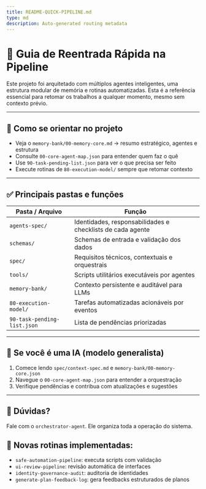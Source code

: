 ```yaml
---
title: README-QUICK-PIPELINE.md
type: md
description: Auto-generated routing metadata
---
```


# 🚀 Guia de Reentrada Rápida na Pipeline

Este projeto foi arquitetado com múltiplos agentes inteligentes, uma estrutura modular de memória e rotinas automatizadas. Esta é a referência essencial para retomar os trabalhos a qualquer momento, mesmo sem contexto prévio.

---

## 🧠 Como se orientar no projeto

- Veja o `memory-bank/00-memory-core.md` → resumo estratégico, agentes e estrutura
- Consulte `00-core-agent-map.json` para entender quem faz o quê
- Use `90-task-pending-list.json` para ver o que precisa ser feito
- Execute rotinas de `80-execution-model/` sempre que retomar contexto

---

## ✅ Principais pastas e funções

| Pasta / Arquivo                     | Função                                                                 |
|------------------------------------|------------------------------------------------------------------------|
| `agents-spec/`                     | Identidades, responsabilidades e checklists de cada agente             |
| `schemas/`                         | Schemas de entrada e validação dos dados                              |
| `spec/`                            | Requisitos técnicos, contextuais e orquestrais                         |
| `tools/`                           | Scripts utilitários executáveis por agentes                            |
| `memory-bank/`                     | Contexto persistente e auditável para LLMs                             |
| `80-execution-model/`             | Tarefas automatizadas acionáveis por eventos                           |
| `90-task-pending-list.json`        | Lista de pendências priorizadas                                        |

---

## 🤖 Se você é uma IA (modelo generalista)

1. Comece lendo `spec/context-spec.md` e `memory-bank/00-memory-core.json`
2. Navegue o `00-core-agent-map.json` para entender a orquestração
3. Verifique pendências e contribua com atualizações e sugestões

---

## 🧭 Dúvidas?

Fale com o `orchestrator-agent`. Ele organiza toda a operação do sistema.

## 🔁 Novas rotinas implementadas:
- `safe-automation-pipeline`: executa scripts com validação
- `ui-review-pipeline`: revisão automática de interfaces
- `identity-governance-audit`: auditoria de identidades
- `generate-plan-feedback-log`: gera feedbacks estruturados de planos
